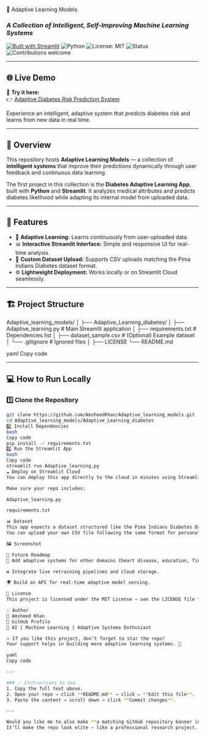 🧠 Adaptive Learning Models  
### *A Collection of Intelligent, Self-Improving Machine Learning Systems*

[![Built with Streamlit](https://img.shields.io/badge/Built%20with-Streamlit-FF4B4B?logo=streamlit&logoColor=white)](https://streamlit.io)
![Python](https://img.shields.io/badge/Python-3.10%2B-blue?logo=python&logoColor=white)
![License: MIT](https://img.shields.io/badge/License-MIT-green.svg)
![Status](https://img.shields.io/badge/Status-Active-success)
![Contributions welcome](https://img.shields.io/badge/Contributions-Welcome-brightgreen.svg)

---

## 🌐 Live Demo  
🚀 **Try it here:**  
👉 [Adaptive Diabetes Risk Prediction System](https://adaptivediabetecrisksystem.streamlit.app/)

Experience an intelligent, adaptive system that predicts diabetes risk and learns from new data in real time.

---

## 📘 Overview  
This repository hosts **Adaptive Learning Models** — a collection of **intelligent systems** that improve their predictions dynamically through user feedback and continuous data learning.

The first project in this collection is the **Diabetes Adaptive Learning App**, built with **Python** and **Streamlit**. It analyzes medical attributes and predicts diabetes likelihood while adapting its internal model from uploaded data.

---

## 🚀 Features
- 🧩 **Adaptive Learning:** Learns continuously from user-uploaded data.  
- 📊 **Interactive Streamlit Interface:** Simple and responsive UI for real-time analysis.  
- 📁 **Custom Dataset Upload:** Supports CSV uploads matching the Pima Indians Diabetes dataset format.  
- ⚙️ **Lightweight Deployment:** Works locally or on Streamlit Cloud seamlessly.  

---

## 🏗️ Project Structure
Adaptive_learning_models/
│
├── Adaptive_Learning_diabetes/
│ ├── Adaptive_learning.py # Main Streamlit application
│ ├── requirements.txt # Dependencies list
│ ├── dataset_sample.csv # (Optional) Example dataset
│ └── .gitignore # Ignored files
│
├── LICENSE
└── README.md

yaml
Copy code

---

## 💻 How to Run Locally

### 1️⃣ Clone the Repository
```bash
git clone https://github.com/AmsheedKhan/Adaptive_learning_models.git
cd Adaptive_learning_models/Adaptive_Learning_diabetes
2️⃣ Install Dependencies
bash
Copy code
pip install -r requirements.txt
3️⃣ Run the Streamlit App
bash
Copy code
streamlit run Adaptive_learning.py
☁️ Deploy on Streamlit Cloud
You can deploy this app directly to the cloud in minutes using Streamlit Community Cloud.

Make sure your repo includes:

Adaptive_learning.py

requirements.txt

📊 Dataset
This app expects a dataset structured like the Pima Indians Diabetes Dataset.
You can upload your own CSV file following the same format for personalized testing and model retraining.

🖼️ Screenshot

🔮 Future Roadmap
🧠 Add adaptive systems for other domains (heart disease, education, finance).

⚙️ Integrate live retraining pipelines and cloud storage.

🌍 Build an API for real-time adaptive model serving.

📜 License
This project is licensed under the MIT License — see the LICENSE file for details.

💡 Author
👤 Amsheed Khan
🔗 GitHub Profile
🚀 AI | Machine Learning | Adaptive Systems Enthusiast

⭐ If you like this project, don’t forget to star the repo!
Your support helps in building more adaptive learning systems. 🌟

yaml
Copy code

---

### ✅ Instructions to Use
1. Copy the full text above.  
2. Open your repo → click **README.md** → click ✏️ **Edit this file**.  
3. Paste the content → scroll down → click **Commit changes**.

---

Would you like me to also make **a matching GitHub repository banner image** (with your title “Adaptive Learning Models” and AI graphics) to place at the top of the README?  
It’ll make the repo look elite — like a professional research project.
